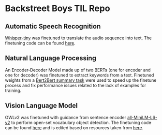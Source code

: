 # Backstreet Boys TIL Repo

## Automatic Speech Recognition

[Whisper-tiny](https://huggingface.co/openai/whisper-tiny) was finetuned to translate the audio sequence into text. The finetuning code can be found [here](finetune_asr.py).

## Natural Language Processing

An Encoder-Decoder Model made up of two BERTs (one for encoder and one for decoder) was finetuned to extract keywords from a text. Finetuned weights from a [Bert2Bert summary task](https://huggingface.co/patrickvonplaten/bert2bert-cnn_dailymail-fp16) were used to speed up the finetune process and fix performance issues related to the lack of examples for training.

## Vision Language Model

OWLv2 was finetuned with guidance from sentence encoder [all-MiniLM-L6-v2](https://huggingface.co/sentence-transformers/all-MiniLM-L6-v2) to perform open-set vocabulary object detection. The finetuning code can be found [here](owl_vit_fine_tuning.ipynb) and is edited based on resources taken from [here](https://colab.research.google.com/drive/1y8q0sYR7ZX2puXM2Btg6YDoqcf415kCi?usp=sharing).